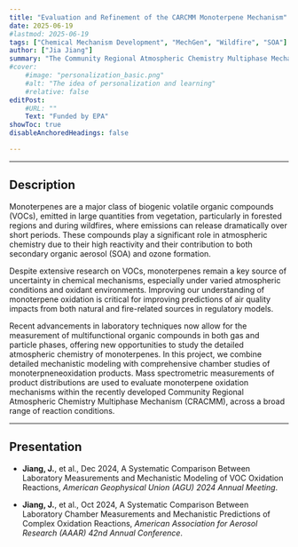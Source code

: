 ```yaml
---
title: "Evaluation and Refinement of the CARCMM Monoterpene Mechanism" 
date: 2025-06-19
#lastmod: 2025-06-19
tags: ["Chemical Mechanism Development", "MechGen", "Wildfire", "SOA"]
author: ["Jia Jiang"]
summary: "The Community Regional Atmospheric Chemistry Multiphase Mechanism (CRACMM) is a state-of-the-science chemical mechanism developed by the U.S. EPA for the Community Multiscale Air Quality Modeling System (CMAQ). This project aims to evaluate the accuracy of monoterpene chemistry representation in CRACMM using advanced mass spectrometry data, with a focus on detailed gas- and particle-phase products."
#cover:
    #image: "personalization_basic.png"
    #alt: "The idea of personalization and learning"
    #relative: false
editPost:
    #URL: ""
    Text: "Funded by EPA"
showToc: true
disableAnchoredHeadings: false

---
```


---

## Description
Monoterpenes are a major class of biogenic volatile organic compounds (VOCs), emitted in large quantities from vegetation, particularly in forested regions and during wildfires, where emissions can release dramatically over short periods. These compounds play a significant role in atmospheric chemistry due to their high reactivity and their contribution to both secondary organic aerosol (SOA) and ozone formation. 

Despite extensive research on VOCs, monoterpenes remain a key source of uncertainty in chemical mechanisms, especially under varied atmospheric conditions and oxidant environments. Improving our understanding of monoterpene oxidation is critical for improving predictions of air quality impacts from both natural and fire-related sources in regulatory models.

Recent advancements in laboratory techniques now allow for the measurement of multifunctional organic compounds in both gas and particle phases, offering new opportunities to study the detailed atmospheric chemistry of monoterpenes. In this project, we combine detailed mechanistic modeling with comprehensive chamber studies of monoterpneneoxidation products. Mass spectrometric measurements of product distributions are used to evaluate monoterpene oxidation mechanisms within the recently developed Community Regional Atmospheric Chemistry Multiphase Mechanism (CRACMM), across a broad range of reaction conditions.


---

## Presentation
 * **Jiang, J.**, et al., Dec 2024, A Systematic Comparison Between Laboratory Measurements and Mechanistic Modeling of VOC Oxidation Reactions, *American Geophysical Union (AGU) 2024 Annual Meeting*.

 * **Jiang, J.**, et al., Oct 2024, A Systematic Comparison Between Laboratory Chamber Measurements and Mechanistic Predictions of Complex Oxidation Reactions, *American Association for Aerosol Research (AAAR) 42nd Annual Conference*.
